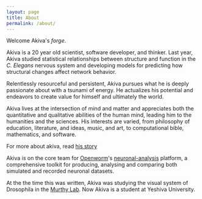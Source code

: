 ```yaml
---
layout: page
title: About
permalink: /about/
---
```


Welcome Akiva's *forge*.

Akiva is a 20 year old scientist, software developer, and thinker. Last year, Akiva studied statistical relationships between structure and function in the *C. Elegans* nervous system and developing models for predicting how structural changes affect network behavior.

Relentlessly resourceful and persistent, Akiva pursues what he is deeply passionate about with a tsunami of energy. He actualizes his potential and endeavors to create value for himself and ultimately the world.

Akiva lives at the intersection of mind and matter and appreciates both the quantitative and qualitative abilities of the human mind, leading him to the humanities and the sciences. His interests are varied, from philosophy of education, literature, and ideas, music, and art, to computational bible, mathematics, and software.

For more about akiva, read [his story]({{site.baseurl}}/story)

Akiva is on the core team for [Openworm](openworm.org)'s [neuronal-analysis](http://github.com/openworm/neuronal-analysis) platform, a comprehensive toolkit for producing, analysing and comparing both simulated and recorded neuronal datasets.

At the the time this was written, Akiva was studying the visual system of Drosophila in the [Murthy Lab](https://murthylab.princeton.edu).
Now Akiva is a student at Yeshiva University. 

